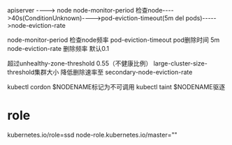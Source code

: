 apiserver ----> node
node-monitor-period 检查node---->40s(ConditionUnknown)---->pod-eviction-timeout(5m del pods)----->node-eviction-rate


node-monitor-period 检查node频率 
pod-eviction-timeout pod删除时间  5m
node-eviction-rate 删除频率  默认0.1

超过unhealthy-zone-threshold 0.55（不健康比例）
large-cluster-size-threshold集群大小
降低删除速率至 secondary-node-eviction-rate

kubectl cordon $NODENAME标记为不可调用
kubectl taint  $NODENAME驱逐


# role

kubernetes.io/role=ssd
node-role.kubernetes.io/master=""